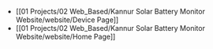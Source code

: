 - [[01 Projects/02 Web_Based/Kannur Solar Battery Monitor Website/website/Device Page]]
- [[01 Projects/02 Web_Based/Kannur Solar Battery Monitor Website/website/Home Page]]